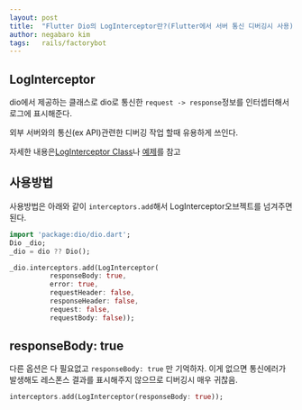 ```yaml
---
layout: post
title:  "Flutter Dio의 LogInterceptor란?(Flutter에서 서버 통신 디버깅시 사용) "
author: negabaro kim
tags:	rails/factorybot
---
```


## LogInterceptor

dio에서 제공하는 클래스로 dio로 통신한 `request -> response`정보를 인터셉터해서 로그에 표시해준다.

외부 서버와의 통신(ex API)관련한 디버깅 작업 할때 유용하게 쓰인다.

자세한 내용은[LogInterceptor Class]나 [예제]를 참고




## 사용방법

사용방법은 아래와 같이 `interceptors.add`해서 LogInterceptor오브젝트를 넘겨주면 된다.

```dart
import 'package:dio/dio.dart';
Dio _dio;
_dio = dio ?? Dio();

_dio.interceptors.add(LogInterceptor(
          responseBody: true,
          error: true,
          requestHeader: false,
          responseHeader: false,
          request: false,
          requestBody: false));
```

## responseBody: true

다른 옵션은 다 필요없고 `responseBody: true` 만 기억하자. 이게 없으면 통신에러가 발생해도 레스폰스 결과를 표시해주지 않으므로 디버깅시 매우 귀찮음.


```dart
interceptors.add(LogInterceptor(responseBody: true));
```

[LogInterceptor Class]: https://pub.dev/documentation/dio/latest/dio/LogInterceptor-class.html

[예제]: https://github.com/ashishrawat2911/network_handling/blob/f98b4809a744e21c56b7677971f56e5dbe63acc1/lib/services/dio_client.dart#L32-L38
